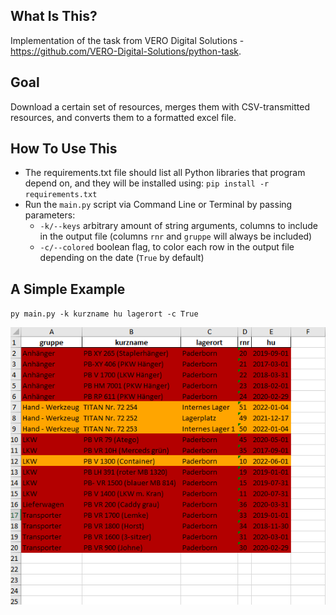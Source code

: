 ## What Is This?


Implementation of the task from VERO Digital Solutions - https://github.com/VERO-Digital-Solutions/python-task.

## Goal


Download a certain set of resources, merges them with CSV-transmitted resources, and converts them to a formatted excel file.

## How To Use This


- The requirements.txt file should list all Python libraries that program depend on, and they will be installed using:
`pip install -r requirements.txt`
- Run the `main.py` script via Command Line or Terminal by passing parameters:
  - `-k/--keys` arbitrary amount of string arguments, columns to include in the output file (columns `rnr` and `gruppe` will always be included)
  - `-c/--colored` boolean flag, to color each row in the output file depending on the date (`True` by default)


## A Simple Example


`py main.py -k kurzname hu lagerort -c True`

![image info](output.png)
